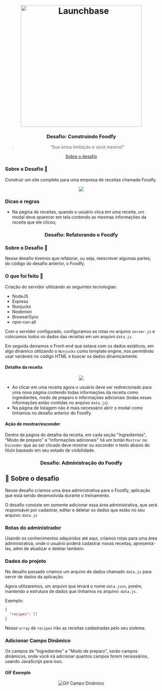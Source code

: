 <h1 align="center">
    <img alt="Launchbase" src="https://storage.googleapis.com/golden-wind/bootcamp-launchbase/logo.png" width="400px" />
</h1>

<h3 align="center">
  Desafio: Construindo Foodfy
</h3>

<blockquote align="center">“Sua única limitação é você mesmo!”</blockquote>

<p align="center">
  <a href="#rocket-sobre-o-desafio">Sobre o desafio</a>
</p>

### Sobre o Desafio :rocket:

Construir um site completo para uma empresa de receitas chamada Foodfy.

<div align="center">
  <img src="https://rocketseat-cdn.s3-sa-east-1.amazonaws.com/mockup.png" />
</div>


### Dicas e regras

- Na página de receitas, quando o usuário clica em uma receita, um modal deve aparecer em tela contendo as mesmas informações da receita que ele clicou;

<h3 align="center">
  Desafio: Refatorando o Foodfy
</h3> 

### Sobre o Desafio :rocket:

Nesse desafio tivemos que refatorar, ou seja, reescrever algumas partes, do código do desafio anterior, o Foodfy.

### O que foi feito :memo:

Criação do servidor utilizando as seguintes tecnologias:

- NodeJS
- Express
- Nunjucks
- Nodemon
- BrowserSync
- npm-run-all

Com o servidor configurado, configuramos as rotas no arquivo `server.js` e colocamos todos os dados das receitas em um arquivo `data.js`.

Em seguida deixamos o Front-end que estava com os dados estáticos, em algo dinámico utilizando o `Nunjucks` como template engine, nos permitindo usar variáveis no código HTML e buscar os dados dinamicamente.

#### Detalhe da receita

<div align="center">
  <img src="https://rocketseat-cdn.s3-sa-east-1.amazonaws.com/mockup-detalhe-receita.png" />
</div>

- Ao clicar em uma receita agora o usuário deve ser redirecionado para uma nova página contendo todas informações da receita como ingredientes, modo de preparo e informações adicionais (todas essas informações estão contidas no arquivo `data.js`).
- Na página de listagem não é mais necessário abrir o modal como tínhamos no desafio anterior do Foodfy.

#### Ação de mostrar/esconder

Dentro da página do detalhe da receita, em cada seção "Ingredientes", "Modo de preparo" e "Informações adicionais" há um botão `Mostrar` ou `Esconder` que ao ser clicado deve mostrar ou esconder o texto abaixo do título baseado em seu estado de visibilidade.

<h3 align="center">
  Desafio: Administração do Foodfy
</h3>

## :rocket: Sobre o desafio

Nesse desafio criamos uma área administrativa para o Foodfy, aplicação que está sendo desenvolvida durante o treinamento.

O desafio consiste em somente adicionar essa área administrativa, que será responsável por cadastrar, editar e deletar os dados que estão no seu arquivo: `data.js`

### Rotas do administrador

Usando os conhecimentos adquiridos até aqui, criamos rotas para uma área administrativa, onde o usuário poderá cadastrar novas receitas, apresentá-las, além de atualizar e deletar também.

### Dados do projeto

No desafio passado criamos um arquivo de dados chamado `data.js` para servir de dados da aplicação.

Agora utilizaremos, um arquivo que levará o nome `data.json`, porém, mantendo a estrutura de dados que tínhamos no arquivo: `data.js`.

Exemplo:

```json
{
  "recipes": []
}
```

Nesse `array` de `recipes` irão as receitas cadastradas pelo seu sistema.

### Adicionar Campo Dinâmico

Os campos de "Ingredientes" e "Modo de preparo", serão campos dinâmicos, onde você irá adicionar quantos campos forem necessários, usando JavaScript para isso.

#### GIF Exemplo

<p align="center">
  <img alt="Gif Campo Dinâmico" src="https://i.imgur.com/EOYWaJW.gif"/>
</p>
